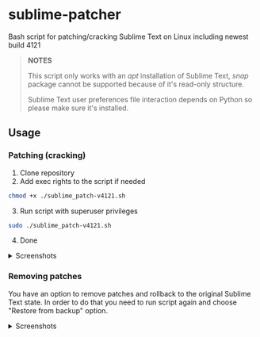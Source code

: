 # sublime-patcher
Bash script for patching/cracking Sublime Text on Linux including newest build 4121

> **NOTES**
> 
> This script only works with an *apt* installation of Sublime Text, *snap* package cannot be supported because of it's read-only structure.
> 
> Sublime Text user preferences file interaction depends on Python so please make sure it's installed.

## Usage
### Patching (cracking)
1. Clone repository
2. Add exec rights to the script if needed
```bash
chmod +x ./sublime_patch-v4121.sh
```
3. Run script with superuser privileges
```bash
sudo ./sublime_patch-v4121.sh
```
4. Done

<details>
  <summary>Screenshots</summary>

  ![Patching proccess](https://i.imgur.com/xv2c223.png)
  ![Patching result](https://i.imgur.com/3SiVRqu.png)

</details>

### Removing patches
You have an option to remove patches and rollback to the original Sublime Text state.
In order to do that you need to run script again and choose "Restore from backup" option.


<details>
  <summary>Screenshots</summary>

  ![Restoring process](https://i.imgur.com/5Wjl3cq.png)
  ![Restoring result](https://i.imgur.com/TkKC4FE.png)

</details>
